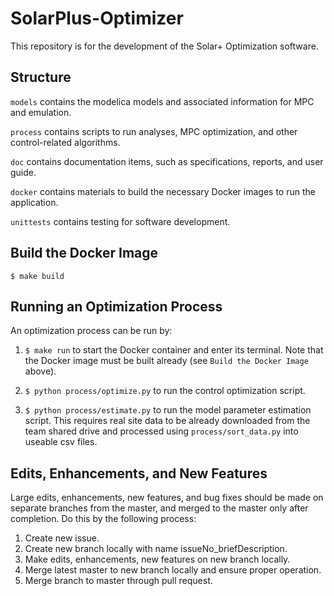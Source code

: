 # SolarPlus-Optimizer
This repository is for the development of the Solar+ Optimization software.  

## Structure
``models`` contains the modelica models and associated information for MPC and emulation.

``process`` contains scripts to run analyses, MPC optimization, and other control-related algorithms.

``doc`` contains documentation items, such as specifications, reports, and user guide.

``docker`` contains materials to build the necessary Docker images to run the application.

``unittests`` contains testing for software development.

## Build the Docker Image
``$ make build``

## Running an Optimization Process
An optimization process can be run by:

1. ``$ make run`` to start the Docker container and enter its terminal.  Note that the Docker image must be built already (see ``Build the Docker Image`` above).

2. ``$ python process/optimize.py`` to run the control optimization script.

3. ``$ python process/estimate.py`` to run the model parameter estimation script.  This requires real site data to be already downloaded from the team shared drive and processed using ``process/sort_data.py`` into useable csv files.

## Edits, Enhancements, and New Features
Large edits, enhancements, new features, and bug fixes should be made on separate branches from the master, and merged to the master only after completion. Do this by the following process:

1) Create new issue.
2) Create new branch locally with name issueNo_briefDescription.
3) Make edits, enhancements, new features on new branch locally.
4) Merge latest master to new branch locally and ensure proper operation.
5) Merge branch to master through pull request.
